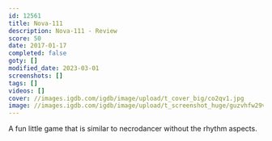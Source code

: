 ```yaml
---
id: 12561
title: Nova-111
description: Nova-111 - Review
score: 50
date: 2017-01-17
completed: false
goty: []
modified_date: 2023-03-01
screenshots: []
tags: []
videos: []
cover: //images.igdb.com/igdb/image/upload/t_cover_big/co2qv1.jpg
image: //images.igdb.com/igdb/image/upload/t_screenshot_huge/guzvhfw29vzkzvamseuy.jpg
---
```

A fun little game that is similar to necrodancer without the rhythm aspects.